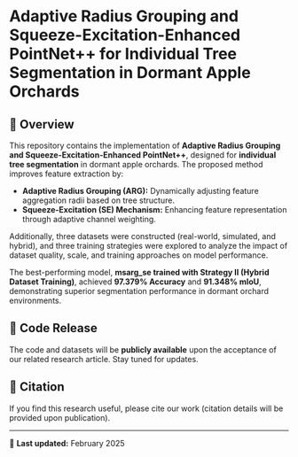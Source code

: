 # Adaptive Radius Grouping and Squeeze-Excitation-Enhanced PointNet++ for Individual Tree Segmentation in Dormant Apple Orchards

## 📌 Overview
This repository contains the implementation of **Adaptive Radius Grouping and Squeeze-Excitation-Enhanced PointNet++**, designed for **individual tree segmentation** in dormant apple orchards. The proposed method improves feature extraction by:
- **Adaptive Radius Grouping (ARG):** Dynamically adjusting feature aggregation radii based on tree structure.
- **Squeeze-Excitation (SE) Mechanism:** Enhancing feature representation through adaptive channel weighting.

Additionally, three datasets were constructed (real-world, simulated, and hybrid), and three training strategies were explored to analyze the impact of dataset quality, scale, and training approaches on model performance.

The best-performing model, **msarg_se trained with Strategy II (Hybrid Dataset Training)**, achieved **97.379% Accuracy** and **91.348% mIoU**, demonstrating superior segmentation performance in dormant orchard environments.

## 🚀 Code Release
The code and datasets will be **publicly available** upon the acceptance of our related research article. Stay tuned for updates.


## 📜 Citation
If you find this research useful, please cite our work (citation details will be provided upon publication).

---
📅 **Last updated:** February 2025
